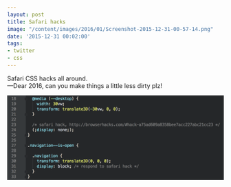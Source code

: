 ```yaml
---
layout: post
title: Safari hacks
image: "/content/images/2016/01/Screenshot-2015-12-31-00-57-14.png"
date: '2015-12-31 00:02:00'
tags:
- twitter
- css
---
```


Safari CSS hacks all around.  
—Dear 2016, can you make things a little less dirty plz!

![CSS code containing safari hacks](/content/images/2016/01/Screenshot-2015-12-31-00-57-14.png)